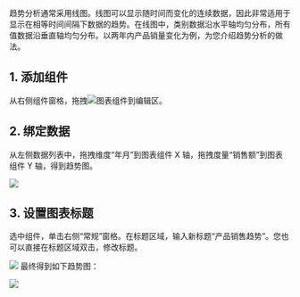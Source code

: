 趋势分析通常采用线图。线图可以显示随时间而变化的连续数据，因此非常适用于显示在相等时间间隔下数据的趋势。在线图中，类别数据沿水平轴均匀分布，所有值数据沿垂直轴均匀分布。以两年内产品销量变化为例，为您介绍趋势分析的做法。

## 1. 添加组件
从右侧组件窗格，拖拽<img src="https://main.qcloudimg.com/raw/a7eca86544af2be11fbd29cb80c95e9c.png"  style="margin:0;">图表组件到编辑区。

## 2. 绑定数据
从左侧数据列表中，拖拽维度“年月”到图表组件 X 轴，拖拽度量“销售额”到图表组件 Y 轴，得到趋势图。

![](https://main.qcloudimg.com/raw/7de94a18fba6019949b3e5fd8c306f15.png)
## 3. 设置图表标题
选中组件，单击右侧“常规”窗格。在标题区域，输入新标题“产品销售趋势”。您也可以直接在标题区域双击，修改标题。

![](https://main.qcloudimg.com/raw/770d8c4bc3c4b07de6355a934bfbc196.png)
最终得到如下趋势图：

![](https://main.qcloudimg.com/raw/80a750e1e059b67b7435ef8d97732b52.png)
